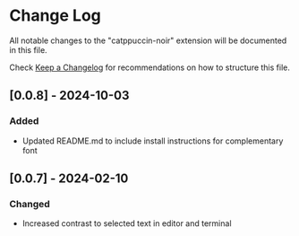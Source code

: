 # Change Log

All notable changes to the "catppuccin-noir" extension will be documented in this file.

Check [Keep a Changelog](http://keepachangelog.com/) for recommendations on how to structure this file.

## [0.0.8] - 2024-10-03

### Added
- Updated README.md to include install instructions for complementary font

## [0.0.7] - 2024-02-10

### Changed

- Increased contrast to selected text in editor and terminal